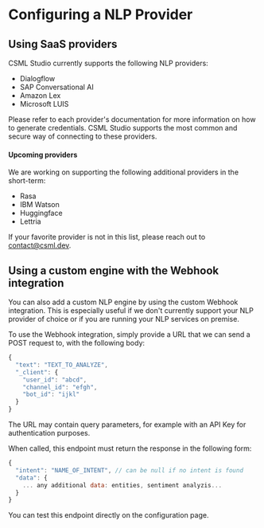 # Configuring a NLP Provider

## Using SaaS providers

CSML Studio currently supports the following NLP providers:

* Dialogflow
* SAP Conversational AI
* Amazon Lex
* Microsoft LUIS

Please refer to each provider's documentation for more information on how to generate credentials. CSML Studio supports the most common and secure way of connecting to these providers.

#### Upcoming providers

We are working on supporting the following additional providers in the short-term:

* Rasa
* IBM Watson
* Huggingface
* Lettria

If your favorite provider is not in this list, please reach out to [contact@csml.dev](mailto:contact@csml.dev).

## Using a custom engine with the Webhook integration

You can also add a custom NLP engine by using the custom Webhook integration. This is especially useful if we don't currently support your NLP provider of choice or if you are running your NLP services on premise.

To use the Webhook integration, simply provide a URL that we can send a POST request to, with the following body:

```javascript
{
  "text": "TEXT_TO_ANALYZE",
  "_client": {
    "user_id": "abcd",
    "channel_id": "efgh",
    "bot_id": "ijkl"
  }
}
```

The URL may contain query parameters, for example with an API Key for authentication purposes.

When called, this endpoint must return the response in the following form:

```javascript
{
  "intent": "NAME_OF_INTENT", // can be null if no intent is found
  "data": { 
    ... any additional data: entities, sentiment analyzis...
  }
}
```

You can test this endpoint directly on the configuration page.

